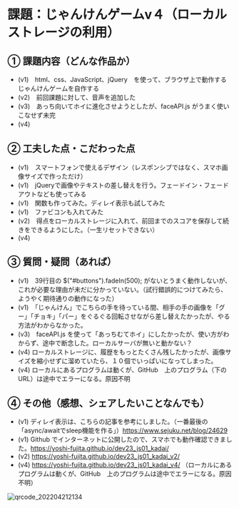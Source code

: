 # 課題：じゃんけんゲームv４（ローカルストレージの利用）

## ① 課題内容（どんな作品か）
- (v1)　html、css、JavaScript、jQuery　を使って、ブラウザ上で動作するじゃんけんゲームを自作する
- (v2)　前回課題に対して、音声を追加した
- (v3)　あっち向いてホイに進化させようとしたが、faceAPI.js がうまく使いこなせず未完
- (v4)　

## ② 工夫した点・こだわった点
- (v1)　スマートフォンで使えるデザイン（レスポンシブではなく、スマホ画像サイズで作っただけ）
- (v1)　jQueryで画像やテキストの差し替えを行う。フェードイン・フェードアウトなども使ってみる
- (v1)　関数も作ってみた。ディレイ表示も試してみた
- (v1)　ファビコンも入れてみた
- (v2)　得点をローカルストレージに入れて、前回までのスコアを保存して続きをできるようにした。（一生リセットできない）
- (v4) 

## ③ 質問・疑問（あれば）
- (v1)　39行目の $("#buttons").fadeIn(500); がないとうまく動作しないが、これが必要な理由が未だに分かっていない。（試行錯誤的につけてみたら、ようやく期待通りの動作になった）
- (v1)　「じゃんけん」でこちらの手を待っている間、相手の手の画像を「グー」「チョキ」「パー」をぐるぐる回転させながら差し替えたかったが、やる方法がわからなかった。　
- (v3)　faceAPI.js を使って「あっちむてホイ」にしたかったが、使い方がわからず、途中で断念した。ローカルサーバが無いと動かない？
- (v4) ローカルストレージに、履歴をもっとたくさん残したかったが、画像サイズを縮小せずに溜めていたら、１０個でいっぱいになってしまった。
- (v4) ローカルにあるプログラムは動くが、GitHub　上のプログラム（下の URL）は途中でエラーになる。原因不明

## ④ その他（感想、シェアしたいことなんでも）
- (v1) ディレイ表示は、こちらの記事を参考にしました。（一番最後の「async/awaitでsleep機能を作る」）https://www.sejuku.net/blog/24629
- (v1) Github でインターネットに公開したので、スマホでも動作確認できました。https://yoshi-fujita.github.io/dev23_js01_kadai/
- (v2) https://yoshi-fujita.github.io/dev23_js01_kadai_v2/
- (v4) https://yoshi-fujita.github.io/dev23_js01_kadai_v4/ （ローカルにあるプログラムは動くが、GitHub　上のプログラムは途中でエラーになる。原因不明）

![qrcode_202204212134](https://user-images.githubusercontent.com/32793942/164459292-06c72da6-c49f-42d8-b709-154b44c4218c.png)
